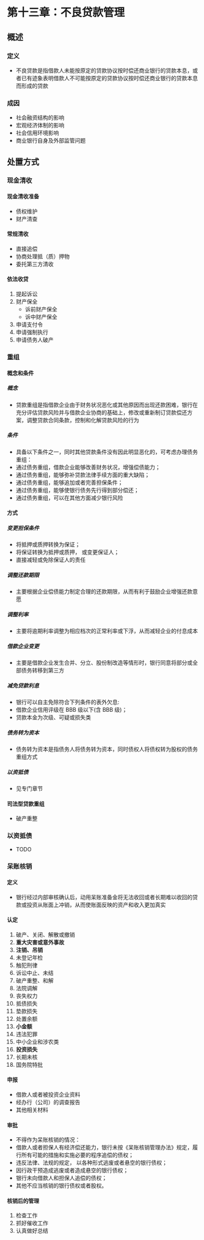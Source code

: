 # 第十三章：不良贷款管理

## 概述

### 定义

- 不良贷款是指借款人未能按原定的贷款协议按时偿还商业银行的贷款本息，或者已有迹象表明借款人不可能按原定的贷款协议按时偿还商业银行的贷款本息而形成的贷款

### 成因

- 社会融资结构的影响
- 宏观经济体制的影响
- 社会信用环境影响
- 商业银行自身及外部监管问题

## 处置方式

### 现金清收

#### 现金清收准备

- 债权维护
- 财产清查

#### 常规清收

- 直接追偿
- 协商处理抵（质）押物
- 委托第三方清收

#### 依法收贷

1. 提起诉讼
2. 财产保全
   - 诉前财产保全
   - 诉中财产保全
3. 申请支付令
4. 申请强制执行
5. 申请债务人破产

### 重组

#### 概念和条件

##### 概念

- 贷款重组是指借款企业由于财务状况恶化或其他原因而出现还款困难，银行在充分评估贷款风险并与借款企业协商的基础上，修改或重新制订贷款偿还方案，调整贷款合同条款，控制和化解贷款风险的行为

##### 条件

- 具备以下条件之一，同时其他贷款条件没有因此明显恶化的，可考虑办理债务重组：
- 通过债务重组，借款企业能够改善财务状况，增强偿债能力；
- 通过债务重组，能够弥补贷款法律手续方面的重大缺陷；
- 通过债务重组，能够追加或者完善担保条件；
- 通过债务重组，能够使银行债务先行得到部分偿还；
- 通过债务重组，可以在其他方面减少银行风险

#### 方式

##### 变更担保条件

- 将抵押或质押转换为保证； 
- 将保证转换为抵押或质押， 或变更保证人；
- 直接减轻或免除保证人的责任

##### 调整还款期限

- 主要根据企业偿债能力制定合理的还款期限，从而有利于鼓励企业增强还款意愿

##### 调整利率

- 主要将逾期利率调整为相应档次的正常利率或下浮，从而减轻企业的付息成本

##### 借款企业变更

- 主要是借款企业发生合并、分立、股份制改造等情形时，银行同意将部分或全部债务转移到第三方

##### 减免贷款利息

- 银行可以自主免除符合下列条件的表外欠息:
- 借款企业信用评级在 BBB 级以下(含 BBB 级)；
- 贷款本金为次级、可疑或损失类

##### 债务转为资本

- 债务转为资本是指债务人将债务转为资本，同时债权人将债权转为股权的债务重组方式

##### 以资抵债

- 见专门章节

#### 司法型贷款重组

- 破产重整

### 以资抵债

- TODO

### 呆账核销

#### 定义

- 银行经过内部审核确认后，动用呆账准备金将无法收回或者长期难以收回的贷款或投资从账面上冲销，从而使账面反映的资产和收入更加真实

#### 认定

1. 破产、关闭、解散或撤销
2. **重大灾害或意外事故**
3. **注销、吊销**
4. 未登记年检
5. 触犯刑律
6. 诉讼中止、未结
7. 破产重整、和解
8. 法院调解
9. 丧失权力
10. 抵债损失
11. 垫款损失
12. 处置余额
13. **小金额**
14. 违法犯罪
15. 中小企业和涉农类
16. **投资损失**
17. 长期未核
18. 国务院特批

#### 申报

- 借款人或者被投资企业资料
- 经办行（公司）的调查报告
- 其他相关材料

#### 审批

- 不得作为呆账核销的情况：
- 借款人或者担保人有经济偿还能力，银行未按《呆账核销管理办法》规定，履行所有可能的措施和实施必要的程序追偿的债权；
- 违反法律、法规的规定， 以各种形式逃废或者悬空的银行债权；
- 因行政干预造成逃废或者造成悬空的银行债权；
- 银行未向借款人和担保人追偿的债权；
- 其他不应当核销的银行债权或者股权。

#### 核销后的管理

1. 检查工作
2. 抓好催收工作
3. 认真做好总结